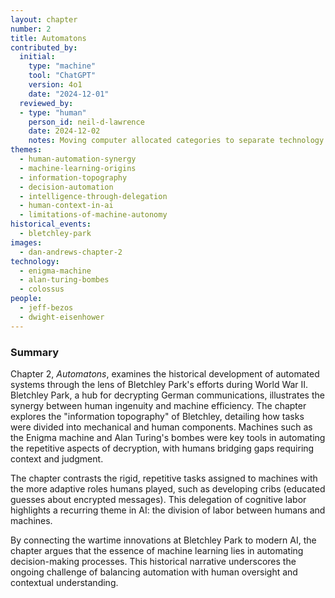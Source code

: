 ```yaml
---
layout: chapter
number: 2
title: Automatons
contributed_by:
  initial:
    type: "machine"
    tool: "ChatGPT"
    version: 4o1
    date: "2024-12-01"
  reviewed_by:
  - type: "human"
    person_id: neil-d-lawrence
    date: 2024-12-02
    notes: Moving computer allocated categories to separate technology and media and to merge reflections.
themes:
  - human-automation-synergy
  - machine-learning-origins
  - information-topography
  - decision-automation
  - intelligence-through-delegation
  - human-context-in-ai
  - limitations-of-machine-autonomy
historical_events:
  - bletchley-park
images:
  - dan-andrews-chapter-2
technology:
  - enigma-machine
  - alan-turing-bombes
  - colossus
people:
  - jeff-bezos
  - dwight-eisenhower
---
```


### Summary

Chapter 2, *Automatons*, examines the historical development of automated systems through the lens of Bletchley Park's efforts during World War II. Bletchley Park, a hub for decrypting German communications, illustrates the synergy between human ingenuity and machine efficiency. The chapter explores the "information topography" of Bletchley, detailing how tasks were divided into mechanical and human components. Machines such as the Enigma machine and Alan Turing's bombes were key tools in automating the repetitive aspects of decryption, with humans bridging gaps requiring context and judgment.

The chapter contrasts the rigid, repetitive tasks assigned to machines with the more adaptive roles humans played, such as developing cribs (educated guesses about encrypted messages). This delegation of cognitive labor highlights a recurring theme in AI: the division of labor between humans and machines.

By connecting the wartime innovations at Bletchley Park to modern AI, the chapter argues that the essence of machine learning lies in automating decision-making processes. This historical narrative underscores the ongoing challenge of balancing automation with human oversight and contextual understanding.
